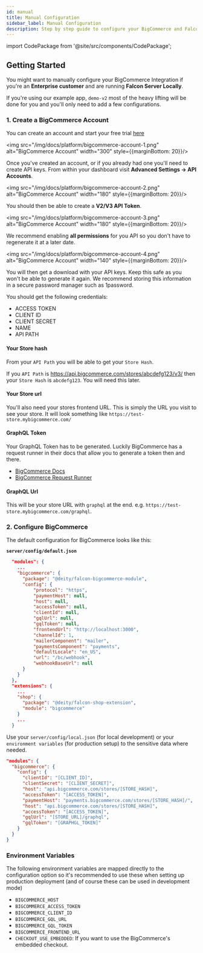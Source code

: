 ```yaml
---
id: manual
title: Manual Configuration
sidebar_label: Manual Configuration
description: Step by step guide to configure your BigCommerce and Falcon integration.
---
```


import CodePackage from '@site/src/components/CodePackage';

<CodePackage name="@deity/falcon-bigcommerce-module" /> 

## Getting Started

You might want to manually configure your BigCommerce Integration if you're an **Enterprise customer** and are running **Falcon Server Locally**.

If you're using our example app, `demo-v2` most of the heavy lifting will be done for you and you'll only need to add a few configurations.

### 1. Create a BigCommerce Account

You can create an account and start your free trial [here](https://www.bigcommerce.com/essentials/free-trial/)

<img src="/img/docs/platform/bigcommerce-account-1.png" alt="BigCommerce Account" width="300" style={{marginBottom: 20}}/>

Once you've created an account, or if you already had one you'll need to create API keys. From within your dashboard visit **Advanced Settings -> API Accounts**.

<img src="/img/docs/platform/bigcommerce-account-2.png" alt="BigCommerce Account" width="180" style={{marginBottom: 20}}/>

You should then be able to create a **V2/V3 API Token**.

<img src="/img/docs/platform/bigcommerce-account-3.png" alt="BigCommerce Account" width="180" style={{marginBottom: 20}}/>

We recommend enabling **all permissions** for you API so you don't have to regenerate it at a later date.

<img src="/img/docs/platform/bigcommerce-account-4.png" alt="BigCommerce Account" width="140" style={{marginBottom: 20}}/>

You will then get a download with your API keys. Keep this safe as you won't be able to generate it again. We recommend storing this information in a secure password manager such as 1password.

You should get the following credentials:

- ACCESS TOKEN
- CLIENT ID
- CLIENT SECRET
- NAME
- API PATH

#### Your Store hash

From your `API Path` you will be able to get your `Store Hash`. 

If you `API Path` is https://api.bigcommerce.com/stores/abcdefg123/v3/ then your `Store Hash` is `abcdefg123`. You will need this later.

#### Your Store url

You'll also need your stores frontend URL. This is simply the URL you visit to see your store. It will look something like `https://test-store.mybigcommerce.com/`

#### GraphQL Token

Your GraphQL Token has to be generated. Luckily BigCommerce has a request runner in their docs that allow you to generate a token then and there.

- [BigCommerce Docs](https://developer.bigcommerce.com/api-docs/storefront/graphql/graphql-storefront-api-overview#authentication)
- [BigCommerce Request Runner](https://developer.bigcommerce.com/api-docs/getting-started/making-requests#making-requests)

#### GraphQL Url

This will be your store URL with `graphql` at the end. e.g. `https://test-store.mybigcommerce.com/graphql`.

### 2. Configure BigCommerce

The default configuration for BigCommerce looks like this:

**`server/config/default.json`**
```json
  "modules": {
    ...
    "bigcommerce": {
      "package": "@deity/falcon-bigcommerce-module",
      "config": {
          "protocol": "https",
          "paymentHost": null,
          "host": null,
          "accessToken": null,
          "clientId": null,
          "gqlUrl": null,
          "gqlToken": null,
          "frontendUrl": "http://localhost:3000",
          "channelId": 1,
          "mailerComponent": "mailer",
          "paymentsComponent": "payments",
          "defaultLocale": "en_US",
          "url": "/bc/webhook",
          "webhookBaseUrl": null
      }
    }
  },
  "extensions": {
    ...
    "shop": {
      "package": "@deity/falcon-shop-extension",
      "module": "bigcommerce"
    }
    ...
  }
```

Use your `server/config/local.json` (for local development) or your `environment variables` (for production setup) to the sensitive data where needed.

```json
"modules": {
  "bigcommerce": {
    "config": {
      "clientId": "[CLIENT_ID]",
      "clientSecret": "[CLIENT_SECRET]",
      "host": "api.bigcommerce.com/stores/[STORE_HASH]",
      "accessToken": "[ACCESS_TOKEN]",
      "paymentHost": "payments.bigcommerce.com/stores/[STORE_HASH]/",
      "host": "api.bigcommerce.com/stores/[STORE_HASH]",
      "accessToken": "[ACCESS_TOKEN]",
      "gqlUrl": "[STORE_URL]/graphql",
      "gqlToken": "[GRAPHGL_TOKEN]"
    }
  }
}
```

### Environment Variables
 
The following environment variables are mapped directly to the configuration option so it's recommended to use these when setting up production deployment (and of course these can be used in development mode)

- `BIGCOMMERCE_HOST`
- `BIGCOMMERCE_ACCESS_TOKEN`
- `BIGCOMMERCE_CLIENT_ID`
- `BIGCOMMERCE_GQL_URL`
- `BIGCOMMERCE_GQL_TOKEN`
- `BIGCOMMERCE_FRONTEND_URL`
- `CHECKOUT_USE_EMBEDDED`: If you want to use the BigCommerce's embedded checkout.
